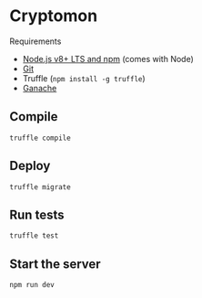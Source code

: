 # Cryptomon

Requirements
- [Node.js v8+ LTS and npm](https://nodejs.org/en/) (comes with Node)
- [Git](https://git-scm.com/downloads)
- Truffle (`npm install -g truffle`)
- [Ganache](https://www.trufflesuite.com/ganache)

## Compile
```
truffle compile
```

## Deploy
```
truffle migrate
```

## Run tests
```
truffle test
```

## Start the server
```
npm run dev
```